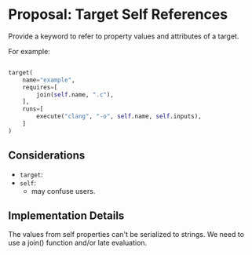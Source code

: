 # Proposal: Target Self References

Provide a keyword to refer to property values and attributes of a target.

For example:

```python

target(
    name="example",
    requires=[
        join(self.name, ".c"),
    ],
    runs=[
        execute("clang", "-o", self.name, self.inputs),
    ]
)
```


## Considerations

- `target`:
- `self`:
  - may confuse users. 

## Implementation Details

The values from self properties can't be serialized to strings. We need to use a join() function and/or late evaluation.